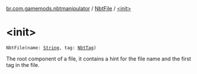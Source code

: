 [br.com.gamemods.nbtmanipulator](../index.md) / [NbtFile](index.md) / [&lt;init&gt;](./-init-.md)

# &lt;init&gt;

`NbtFile(name: `[`String`](https://kotlinlang.org/api/latest/jvm/stdlib/kotlin/-string/index.html)`, tag: `[`NbtTag`](../-nbt-tag/index.md)`)`

The root component of a file, it contains a hint for the file name and the first tag in the file.

